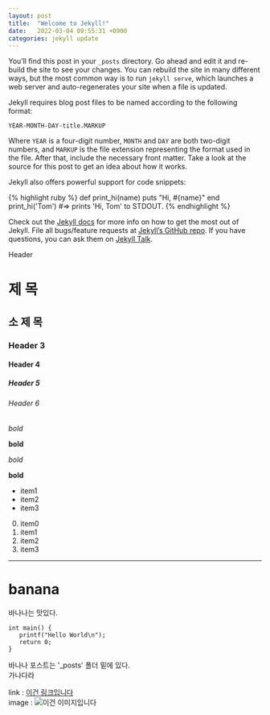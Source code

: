 ```yaml
---
layout: post
title:  "Welcome to Jekyll!"
date:   2022-03-04 09:55:31 +0900
categories: jekyll update
---
```

You’ll find this post in your `_posts` directory. Go ahead and edit it and re-build the site to see your changes. You can rebuild the site in many different ways, but the most common way is to run `jekyll serve`, which launches a web server and auto-regenerates your site when a file is updated.

Jekyll requires blog post files to be named according to the following format:

`YEAR-MONTH-DAY-title.MARKUP`

Where `YEAR` is a four-digit number, `MONTH` and `DAY` are both two-digit numbers, and `MARKUP` is the file extension representing the format used in the file. After that, include the necessary front matter. Take a look at the source for this post to get an idea about how it works.

Jekyll also offers powerful support for code snippets:

{% highlight ruby %}
def print_hi(name)
  puts "Hi, #{name}"
end
print_hi('Tom')
#=> prints 'Hi, Tom' to STDOUT.
{% endhighlight %}

Check out the [Jekyll docs][jekyll-docs] for more info on how to get the most out of Jekyll. File all bugs/feature requests at [Jekyll’s GitHub repo][jekyll-gh]. If you have questions, you can ask them on [Jekyll Talk][jekyll-talk].

[jekyll-docs]: https://jekyllrb.com/docs/home
[jekyll-gh]:   https://github.com/jekyll/jekyll
[jekyll-talk]: https://talk.jekyllrb.com/

Header
# 제 목
## 소 제 목
### Header 3
#### Header 4
##### Header 5
###### Header 6

*bold*

**bold**

_bold_

__bold__

* item1
* item2
* item3

0. item0
1. item1
2. item2
4. item3

---

# banana
바나나는 맛있다.

~~~
int main() {
   printf("Hello World\n");
   return 0;
}
~~~

바나나 포스트는 '_posts' 폴더 밑에 있다.  
가나다라

link : [이건 링크입니다](https://naver.com)  
image : ![이건 이미지입니다](https://https://w.namu.la/s/6f490388edd0eb0595b633808b7f9d4a4251ef5f33052b34a8f104a7b872676191869533df4148d6b540c5191c3651c6e492c4cb1502b8f1a62ba16a194f75b890fcd0891eb9b9107dc3093f0c4e951609b67afb7fa3421680b1b3d956798ac4c7e62cdfdbff433980132e8b6650e037)